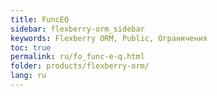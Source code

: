 ```yaml
---
title: FuncEQ
sidebar: flexberry-orm_sidebar
keywords: Flexberry ORM, Public, Ограничения
toc: true
permalink: ru/fo_func-e-q.html
folder: products/flexberry-orm/
lang: ru
---
```


